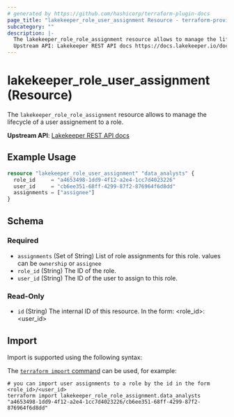 ```yaml
---
# generated by https://github.com/hashicorp/terraform-plugin-docs
page_title: "lakekeeper_role_user_assignment Resource - terraform-provider-lakekeeper"
subcategory: ""
description: |-
  The lakekeeper_role_role_assignment resource allows to manage the lifecycle of a user assignement to a role.
  Upstream API: Lakekeeper REST API docs https://docs.lakekeeper.io/docs/nightly/api/management/#tag/permissions/operation/update_role_assignments
---
```


# lakekeeper_role_user_assignment (Resource)

The `lakekeeper_role_role_assignment` resource allows to manage the lifecycle of a user assignement to a role.

**Upstream API**: [Lakekeeper REST API docs](https://docs.lakekeeper.io/docs/nightly/api/management/#tag/permissions/operation/update_role_assignments)

## Example Usage

```terraform
resource "lakekeeper_role_user_assignment" "data_analysts" {
  role_id     = "a4653498-1dd9-4f12-a2e4-1cc7d4023226"
  user_id     = "cb6ee351-68ff-4299-87f2-876964f6d8dd"
  assignments = ["assignee"]
}
```

<!-- schema generated by tfplugindocs -->
## Schema

### Required

- `assignments` (Set of String) List of role assignments for this role. values can be `ownership` or `assignee`
- `role_id` (String) The ID of the role.
- `user_id` (String) The ID of the user to assign to this role.

### Read-Only

- `id` (String) The internal ID of this resource. In the form: <role_id>:<user_id>

## Import

Import is supported using the following syntax:

The [`terraform import` command](https://developer.hashicorp.com/terraform/cli/commands/import) can be used, for example:

```shell
# you can import user assignments to a role by the id in the form <role_id>/<user_id>
terraform import lakekeeper_role_role_assignment.data_analysts "a4653498-1dd9-4f12-a2e4-1cc7d4023226/cb6ee351-68ff-4299-87f2-876964f6d8dd"
```
